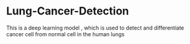 # Lung-Cancer-Detection
This is a deep learning model , which is used to detect and differentiate cancer cell from normal cell in the human lungs
